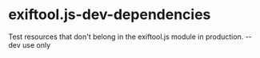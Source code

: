 # exiftool.js-dev-dependencies
Test resources that don't belong in the exiftool.js module in production. --dev use only
